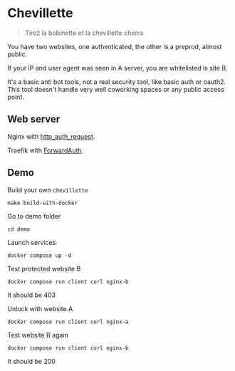 Chevillette
===========

> Tirez la bobinette et la chevillette cherra

You have two websites, one authenticated, the other is a preprod, almost public.

If your IP and user agent was seen in A server, you are whitelisted is site B.

It's a basic anti bot tools, not a real security tool, like basic auth or oauth2.
This tool doesn't handle very well coworking spaces or any public access point.

Web server
----------

Nginx with [http_auth_request](https://nginx.org/en/docs/http/ngx_http_auth_request_module.html).

Traefik with [ForwardAuth](https://doc.traefik.io/traefik/middlewares/http/forwardauth/).


Demo
----

Build your own `chevillette`

    make build-with-docker

Go to demo folder

    cd demo

Launch services

    docker compose up -d

Test protected website B

    docker compose run client curl nginx-b

It should be 403

Unlock with website A

    docker compose run client curl nginx-a

Test website B again

    docker compose run client curl nginx-b

It should be 200
